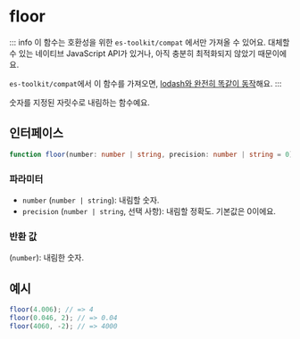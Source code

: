 # floor

::: info
이 함수는 호환성을 위한 `es-toolkit/compat` 에서만 가져올 수 있어요. 대체할 수 있는 네이티브 JavaScript API가 있거나, 아직 충분히 최적화되지 않았기 때문이에요.

`es-toolkit/compat`에서 이 함수를 가져오면, [lodash와 완전히 똑같이 동작](../../../compatibility.md)해요.
:::

숫자를 지정된 자릿수로 내림하는 함수예요.

## 인터페이스

```typescript
function floor(number: number | string, precision: number | string = 0): number;
```

### 파라미터

- `number` (`number | string`): 내림할 숫자.
- `precision` (`number | string`, 선택 사항): 내림할 정확도. 기본값은 0이에요.

### 반환 값

(`number`): 내림한 숫자.

## 예시

```typescript
floor(4.006); // => 4
floor(0.046, 2); // => 0.04
floor(4060, -2); // => 4000
```
